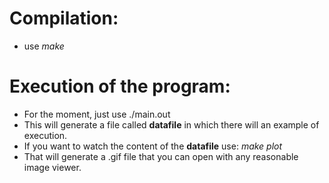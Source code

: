 # Compilation:

* use *make*

# Execution of the program:

* For the moment, just use ./main.out
* This will generate a file called **datafile** in which there will an example of execution.
* If you want to watch the content of  the **datafile** use: *make plot* 
* That will generate a .gif file that you can open with any reasonable image viewer.
